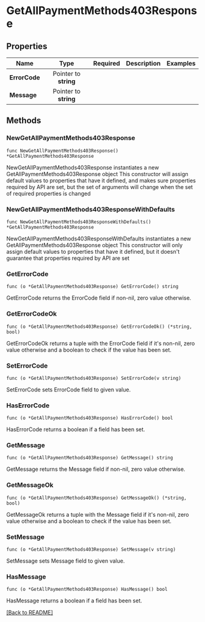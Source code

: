 # GetAllPaymentMethods403Response


## Properties
| Name | Type | Required | Description | Examples |
|------------|:-------------:|:-------------:|-------------|:-------------:|
| **ErrorCode** | Pointer to **string** |  |  |  |
| **Message** | Pointer to **string** |  |  |  |

## Methods

### NewGetAllPaymentMethods403Response

`func NewGetAllPaymentMethods403Response() *GetAllPaymentMethods403Response`

NewGetAllPaymentMethods403Response instantiates a new GetAllPaymentMethods403Response object
This constructor will assign default values to properties that have it defined,
and makes sure properties required by API are set, but the set of arguments
will change when the set of required properties is changed

### NewGetAllPaymentMethods403ResponseWithDefaults

`func NewGetAllPaymentMethods403ResponseWithDefaults() *GetAllPaymentMethods403Response`

NewGetAllPaymentMethods403ResponseWithDefaults instantiates a new GetAllPaymentMethods403Response object
This constructor will only assign default values to properties that have it defined,
but it doesn't guarantee that properties required by API are set

### GetErrorCode

`func (o *GetAllPaymentMethods403Response) GetErrorCode() string`

GetErrorCode returns the ErrorCode field if non-nil, zero value otherwise.

### GetErrorCodeOk

`func (o *GetAllPaymentMethods403Response) GetErrorCodeOk() (*string, bool)`

GetErrorCodeOk returns a tuple with the ErrorCode field if it's non-nil, zero value otherwise
and a boolean to check if the value has been set.

### SetErrorCode

`func (o *GetAllPaymentMethods403Response) SetErrorCode(v string)`

SetErrorCode sets ErrorCode field to given value.

### HasErrorCode

`func (o *GetAllPaymentMethods403Response) HasErrorCode() bool`

HasErrorCode returns a boolean if a field has been set.

### GetMessage

`func (o *GetAllPaymentMethods403Response) GetMessage() string`

GetMessage returns the Message field if non-nil, zero value otherwise.

### GetMessageOk

`func (o *GetAllPaymentMethods403Response) GetMessageOk() (*string, bool)`

GetMessageOk returns a tuple with the Message field if it's non-nil, zero value otherwise
and a boolean to check if the value has been set.

### SetMessage

`func (o *GetAllPaymentMethods403Response) SetMessage(v string)`

SetMessage sets Message field to given value.

### HasMessage

`func (o *GetAllPaymentMethods403Response) HasMessage() bool`

HasMessage returns a boolean if a field has been set.


[[Back to README]](../../README.md)



